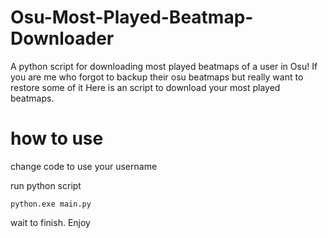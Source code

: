 # Osu-Most-Played-Beatmap-Downloader
A python script for downloading most played beatmaps of a user in Osu! If you are me who forgot to backup their osu beatmaps but really want to restore some of it Here is an script to download your most played beatmaps.

# how to use

change code to use your username

run python script

    python.exe main.py

wait to finish. Enjoy